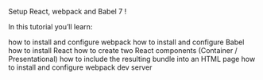 Setup React, webpack and Babel 7 !

In this tutorial you’ll learn:

how to install and configure webpack
how to install and configure Babel
how to install React
how to create two React components (Container / Presentational)
how to include the resulting bundle into an HTML page
how to install and configure webpack dev server
